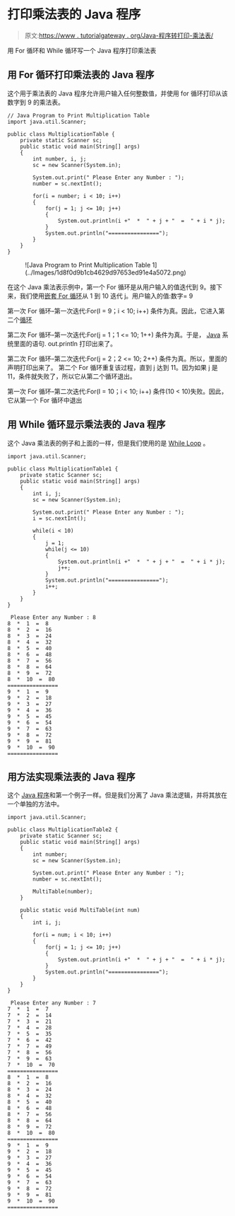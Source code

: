 # 打印乘法表的 Java 程序

> 原文:[https://www . tutorialgateway . org/Java-程序转打印-乘法表/](https://www.tutorialgateway.org/java-program-to-print-multiplication-table/)

用 For 循环和 While 循环写一个 Java 程序打印乘法表

## 用 For 循环打印乘法表的 Java 程序

这个用于乘法表的 Java 程序允许用户输入任何整数值，并使用 for 循环打印从该数字到 9 的乘法表。

```
// Java Program to Print Multiplication Table
import java.util.Scanner;

public class MultiplicationTable {
	private static Scanner sc;
	public static void main(String[] args) 
	{
		int number, i, j;
		sc = new Scanner(System.in);

		System.out.print(" Please Enter any Number : ");
		number = sc.nextInt();	

		for(i = number; i < 10; i++)
		{
			for(j = 1; j <= 10; j++)
			{
				System.out.println(i +"  *  " + j + "  =  " + i * j);
			}
			System.out.println("================");
		}
	}
}
```

<figure class="wp-block-image">![Java Program to Print Multiplication Table 1](../Images/1d8f0d9b1cb4629d97653ed91e4a5072.png)</figure>

在这个 Java 乘法表示例中，第一个 For 循环是从用户输入的值迭代到 9。接下来，我们使用[嵌套 For 循环](https://www.tutorialgateway.org/nested-for-loop-in-java/)从 1 到 10 迭代 j。用户输入的值:数字= 9

第一次 For 循环–第一次迭代:For(I = 9；i < 10; i++)
条件为真。因此，它进入第二个[循环](https://www.tutorialgateway.org/java-for-loop/)

第二次 For 循环–第一次迭代:For(j = 1；1 <= 10; 1++)
条件为真。于是， [Java](https://www.tutorialgateway.org/java-tutorial/) 系统里面的语句. out.println 打印出来了。

第二次 For 循环–第二次迭代:For(j = 2；2 <= 10; 2++)
条件为真。所以，里面的声明打印出来了。
第二个 For 循环重复该过程，直到 j 达到 11。因为如果 j 是 11，条件就失败了，所以它从第二个循环退出。

第一次 For 循环–第二次迭代:For(I = 10；i < 10; i++)
条件(10 < 10)失败。因此，它从第一个 For 循环中退出

## 用 While 循环显示乘法表的 Java 程序

这个 Java 乘法表的例子和上面的一样，但是我们使用的是 [While Loop](https://www.tutorialgateway.org/java-while-loop/) 。

```
import java.util.Scanner;

public class MultiplicationTable1 {
	private static Scanner sc;
	public static void main(String[] args) 
	{
		int i, j;
		sc = new Scanner(System.in);

		System.out.print(" Please Enter any Number : ");
		i = sc.nextInt();	

		while(i < 10)
		{
			j = 1;
			while(j <= 10)
			{
				System.out.println(i +"  *  " + j + "  =  " + i * j);
				j++;
			}
			System.out.println("================");
			i++;
		}
	}
}
```

```
 Please Enter any Number : 8
8  *  1  =  8
8  *  2  =  16
8  *  3  =  24
8  *  4  =  32
8  *  5  =  40
8  *  6  =  48
8  *  7  =  56
8  *  8  =  64
8  *  9  =  72
8  *  10  =  80
================
9  *  1  =  9
9  *  2  =  18
9  *  3  =  27
9  *  4  =  36
9  *  5  =  45
9  *  6  =  54
9  *  7  =  63
9  *  8  =  72
9  *  9  =  81
9  *  10  =  90
================
```

## 用方法实现乘法表的 Java 程序

这个 [Java 程序](https://www.tutorialgateway.org/learn-java-programs/)和第一个例子一样。但是我们分离了 Java 乘法逻辑，并将其放在一个单独的方法中。

```
import java.util.Scanner;

public class MultiplicationTable2 {
	private static Scanner sc;
	public static void main(String[] args) 
	{
		int number;
		sc = new Scanner(System.in);

		System.out.print(" Please Enter any Number : ");
		number = sc.nextInt();	

		MultiTable(number);
	}

	public static void MultiTable(int num)
	{
		int i, j;

		for(i = num; i < 10; i++)
		{
			for(j = 1; j <= 10; j++)
			{
				System.out.println(i +"  *  " + j + "  =  " + i * j);
			}
			System.out.println("================");
		}
	}
}
```

```
 Please Enter any Number : 7
7  *  1  =  7
7  *  2  =  14
7  *  3  =  21
7  *  4  =  28
7  *  5  =  35
7  *  6  =  42
7  *  7  =  49
7  *  8  =  56
7  *  9  =  63
7  *  10  =  70
================
8  *  1  =  8
8  *  2  =  16
8  *  3  =  24
8  *  4  =  32
8  *  5  =  40
8  *  6  =  48
8  *  7  =  56
8  *  8  =  64
8  *  9  =  72
8  *  10  =  80
================
9  *  1  =  9
9  *  2  =  18
9  *  3  =  27
9  *  4  =  36
9  *  5  =  45
9  *  6  =  54
9  *  7  =  63
9  *  8  =  72
9  *  9  =  81
9  *  10  =  90
================
```